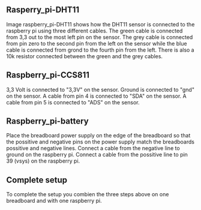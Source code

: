 ## Rasperry_pi-DHT11
Image raspberry_pi-DHT11 shows how the DHT11 sensor is connected to the raspberry pi using three different cables. The green cable 
is connected from 3,3 out to the most left pin on the sensor. The grey cable is connected from pin zero to the second pin from the left on the sensor while the blue cable is connected from grond to the fourth pin from the left. There is also a 10k resistor connected between the green and the grey cables. 

## Raspberry_pi-CCS811
3,3 Volt is connected to "3,3V" on the sensor. Ground is connected to "gnd" on the sensor. A cable from pin 4 is connected to "SDA" on the sensor. A cable from pin 5 is connected to "ADS" on the sensor.


## Raspberry_pi-battery
Place the breadboard power supply on the edge of the breadboard so that the possitive and negative pins on the power supply match the breadboards possitive and negative lines. Connect a cable from the negative line to ground on the raspberry pi. Connect a cable from the possitive line to pin 39 (vsys) on the raspberry pi.


## Complete setup
To complete the setup you combien the three steps above on one breadboard and with one raspberry pi.